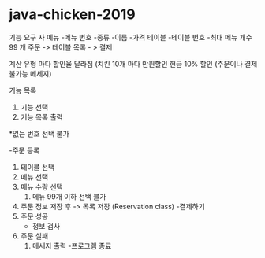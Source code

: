 # java-chicken-2019

기능 요구 사
메뉴
-메뉴 번호
-종류
-이름
-가격
테이블
-테이블 번호
-최대 메뉴 개수 99 개
주문 -> 테이블 목록 - > 결제

계산
유형 마다 할인율 달라짐 (치킨 10개 마다 만원할인
현금 10% 할인 (주문이나 결제 불가능 메세지)


기능 목록
1. 기능 선택
2. 기능 목록 출력

*없는 번호 선택 불가

-주문 등록
 1. 테이블 선택
 2. 메뉴 선택
 3. 메뉴 수량 선택
    1. 메뉴 99개 이하 선택 불가
 4. 주문 정보 저장 후 -> 목록 저장 (Reservation class)
-결제하기
 1. 주문 성공
    * 정보 검사
 2. 주문 실패
    1. 메세지 출력
-프로그램 종료